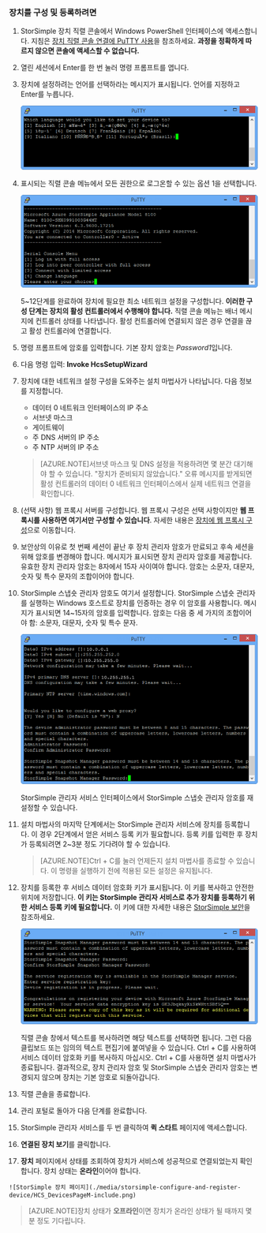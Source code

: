 <properties 
   pageTitle="장치 구성 및 등록"
   description="StorSimple용 Windows PowerShell을 사용하여 장치를 구성 및 등록하는 방법에 대해 설명합니다."
   services="storsimple"
   documentationCenter="NA"
   authors="SharS"
   manager="adinah"
   editor="tysonn" /> 
<tags 
   ms.service="storsimple"
   ms.devlang="NA"
   ms.topic="article"
   ms.tgt_pltfrm="NA"
   ms.workload="TBD"
   ms.date="04/01/2015"
   ms.author="v-sharos" />


### 장치를 구성 및 등록하려면

1. StorSimple 장치 직렬 콘솔에서 Windows PowerShell 인터페이스에 액세스합니다. 지침은 [장치 직렬 콘솔 연결에 PuTTY 사용](#use-putty-to-connect-to-the-device-serial-console)을 참조하세요. **과정을 정확하게 따르지 않으면 콘솔에 액세스할 수 없습니다.**

2. 열린 세션에서 Enter를 한 번 눌러 명령 프롬프트를 엽니다.

3. 장치에 설정하려는 언어를 선택하라는 메시지가 표시됩니다. 언어를 지정하고 Enter를 누릅니다.

    ![StorSimple 구성 및 등록 장치 1](./media/storsimple-configure-and-register-device/HCS_RegisterYourDevice1-include.png)

4. 표시되는 직렬 콘솔 메뉴에서 모든 권한으로 로그온할 수 있는 옵션 1을 선택합니다.

    ![StorSimple 등록 장치 2](./media/storsimple-configure-and-register-device/HCS_RegisterYourDevice2-include.png)
  
     5~12단계를 완료하여 장치에 필요한 최소 네트워크 설정을 구성합니다. **이러한 구성 단계는 장치의 활성 컨트롤러에서 수행해야 합니다.** 직렬 콘솔 메뉴는 배너 메시지에 컨트롤러 상태를 나타냅니다. 활성 컨트롤러에 연결되지 않은 경우 연결을 끊고 활성 컨트롤러에 연결합니다.

5. 명령 프롬프트에 암호를 입력합니다. 기본 장치 암호는 *Password1*입니다.

6. 다음 명령 입력: **Invoke HcsSetupWizard**

7. 장치에 대한 네트워크 설정 구성을 도와주는 설치 마법사가 나타납니다. 다음 정보를 지정합니다.
   - 데이터 0 네트워크 인터페이스의 IP 주소
   - 서브넷 마스크
   - 게이트웨이
   - 주 DNS 서버의 IP 주소
   - 주 NTP 서버의 IP 주소
   
    > [AZURE.NOTE]서브넷 마스크 및 DNS 설정을 적용하려면 몇 분간 대기해야 할 수 있습니다. "장치가 준비되지 않았습니다." 오류 메시지를 받게되면 활성 컨트롤러의 데이터 0 네트워크 인터페이스에서 실제 네트워크 연결을 확인합니다.

8. (선택 사항) 웹 프록시 서버를 구성합니다. 웹 프록시 구성은 선택 사항이지만 **웹 프록시를 사용하면 여기서만 구성할 수 있습니다**. 자세한 내용은 [장치에 웹 프록시 구성](https://msdn.microsoft.com/library/azure/dn764937.aspx)으로 이동합니다.
 
9. 보안상의 이유로 첫 번째 세션이 끝난 후 장치 관리자 암호가 만료되고 후속 세션을 위해 암호를 변경해야 합니다. 메시지가 표시되면 장치 관리자 암호를 제공합니다. 유효한 장치 관리자 암호는 8자에서 15자 사이여야 합니다. 암호는 소문자, 대문자, 숫자 및 특수 문자의 조합이어야 합니다.

10. StorSimple 스냅숏 관리자 암호도 여기서 설정합니다. StorSimple 스냅숏 관리자를 실행하는 Windows 호스트로 장치를 인증하는 경우 이 암호를 사용합니다. 메시지가 표시되면 14~15자의 암호를 입력합니다. 암호는 다음 중 세 가지의 조합이어야 함: 소문자, 대문자, 숫자 및 특수 문자.

    ![StorSimple 등록 장치 4](./media/storsimple-configure-and-register-device/HCS_RegisterYourDevice4-include.png)

    StorSimple  관리자 서비스 인터페이스에서 StorSimple 스냅숏 관리자 암호를 재설정할 수 있습니다.

11. 설치 마법사의 마지막 단계에서는 StorSimple 관리자 서비스에 장치를 등록합니다. 이 경우 2단계에서 얻은 서비스 등록 키가 필요합니다. 등록 키를 입력한 후 장치가 등록되려면 2~3분 정도 기다려야 할 수 있습니다.

    > [AZURE.NOTE]Ctrl + C를 눌러 언제든지 설치 마법사를 종료할 수 있습니다. 이 명령을 실행하기 전에 적용된 모든 설정은 유지됩니다.

12. 장치를 등록한 후 서비스 데이터 암호화 키가 표시됩니다. 이 키를 복사하고 안전한 위치에 저장합니다. **이 키는 StorSimple 관리자 서비스로 추가 장치를 등록하기 위한 서비스 등록 키에 필요합니다.** 이 키에 대한 자세한 내용은 [StorSimple 보안](../articles/storsimple/storsimple-security.md)을 참조하세요.

     ![StorSimple 등록 장치 6](./media/storsimple-configure-and-register-device/HCS_RegisterYourDevice6-include.png)

     직렬 콘솔 창에서 텍스트를 복사하려면 해당 텍스트를 선택하면 됩니다. 그런 다음 클립보드 또는 임의의 텍스트 편집기에 붙여넣을 수 있습니다. Ctrl + C를 사용하여 서비스 데이터 암호화 키를 복사하지 마십시오. Ctrl + C를 사용하면 설치 마법사가 종료됩니다. 결과적으로, 장치 관리자 암호 및 StorSimple 스냅숏 관리자 암호는 변경되지 않으며 장치는 기본 암호로 되돌아갑니다.

13. 직렬 콘솔을 종료합니다.

14. 관리 포털로 돌아가 다음 단계를 완료합니다.
  1. StorSimple 관리자 서비스를 두 번 클릭하여 **퀵 스타트** 페이지에 액세스합니다.
  2. **연결된 장치 보기**를 클릭합니다.
  3. **장치** 페이지에서 상태를 조회하여 장치가 서비스에 성공적으로 연결되었는지 확인합니다. 장치 상태는 **온라인**이어야 합니다.
   
    ![StorSimple 장치 페이지](./media/storsimple-configure-and-register-device/HCS_DevicesPageM-include.png)
  
  >[AZURE.NOTE]장치 상태가 **오프라인**이면 장치가 온라인 상태가 될 때까지 몇 분 정도 기다립니다.


<!--HONumber=52-->
